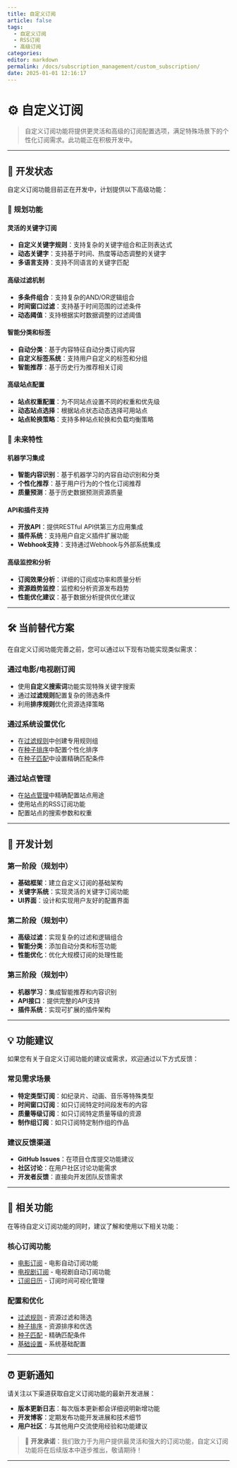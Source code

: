 ```yaml
---
title: 自定义订阅
article: false
tags: 
  - 自定义订阅
  - RSS订阅
  - 高级订阅
categories: 
editor: markdown
permalink: /docs/subscription_management/custom_subscription/
date: 2025-01-01 12:16:17
---
```


# ⚙️ 自定义订阅

> 自定义订阅功能将提供更灵活和高级的订阅配置选项，满足特殊场景下的个性化订阅需求。此功能正在积极开发中。

---

## 🚧 开发状态

自定义订阅功能目前正在开发中，计划提供以下高级功能：

### 🎯 规划功能

#### 灵活的关键字订阅
- **自定义关键字规则**：支持复杂的关键字组合和正则表达式
- **动态关键字**：支持基于时间、热度等动态调整的关键字
- **多语言支持**：支持不同语言的关键字匹配

#### 高级过滤机制
- **多条件组合**：支持复杂的AND/OR逻辑组合
- **时间窗口过滤**：支持基于时间范围的过滤条件
- **动态阈值**：支持根据实时数据调整的过滤阈值

#### 智能分类和标签
- **自动分类**：基于内容特征自动分类订阅内容
- **自定义标签系统**：支持用户自定义的标签和分组
- **智能推荐**：基于历史行为推荐相关订阅

#### 高级站点配置
- **站点权重配置**：为不同站点设置不同的权重和优先级
- **动态站点选择**：根据站点状态动态选择可用站点
- **站点轮换策略**：支持多种站点轮换和负载均衡策略

### 🔮 未来特性

#### 机器学习集成
- **智能内容识别**：基于机器学习的内容自动识别和分类
- **个性化推荐**：基于用户行为的个性化订阅推荐
- **质量预测**：基于历史数据预测资源质量

#### API和插件支持
- **开放API**：提供RESTful API供第三方应用集成
- **插件系统**：支持用户自定义插件扩展功能
- **Webhook支持**：支持通过Webhook与外部系统集成

#### 高级监控和分析
- **订阅效果分析**：详细的订阅成功率和质量分析
- **资源趋势监控**：监控和分析资源发布趋势
- **性能优化建议**：基于数据分析提供优化建议

---

## 🛠️ 当前替代方案

在自定义订阅功能完善之前，您可以通过以下现有功能实现类似需求：

### 通过电影/电视剧订阅
- 使用**自定义搜索词**功能实现特殊关键字搜索
- 通过**过滤规则**配置复杂的筛选条件
- 利用**排序规则**优化资源选择策略

### 通过系统设置优化
- 在[过滤规则](/docs/system_settings/filter_rules/)中创建专用规则组
- 在[种子排序](/docs/system_settings/torrent_sort/)中配置个性化排序
- 在[种子匹配](/docs/system_settings/torrent_match/)中设置精确匹配条件

### 通过站点管理
- 在[站点管理](/docs/sites/site/)中精确配置站点用途
- 使用站点的RSS订阅功能
- 配置站点的搜索参数和权重

---

## 📅 开发计划

### 第一阶段（规划中）
- **基础框架**：建立自定义订阅的基础架构
- **关键字系统**：实现灵活的关键字订阅功能
- **UI界面**：设计和实现用户友好的配置界面

### 第二阶段（规划中）
- **高级过滤**：实现复杂的过滤和逻辑组合
- **智能分类**：添加自动分类和标签功能
- **性能优化**：优化大规模订阅的处理性能

### 第三阶段（规划中）
- **机器学习**：集成智能推荐和内容识别
- **API接口**：提供完整的API支持
- **插件系统**：实现可扩展的插件架构

---

## 💡 功能建议

如果您有关于自定义订阅功能的建议或需求，欢迎通过以下方式反馈：

### 常见需求场景
- **特定类型订阅**：如纪录片、动画、音乐等特殊类型
- **时间窗口订阅**：如只订阅特定时间段发布的内容
- **质量等级订阅**：如只订阅特定质量等级的资源
- **制作组订阅**：如只订阅特定制作组的作品

### 建议反馈渠道
- **GitHub Issues**：在项目仓库提交功能建议
- **社区讨论**：在用户社区讨论功能需求
- **开发者反馈**：直接向开发团队反馈需求

---

## 🔗 相关功能

在等待自定义订阅功能的同时，建议了解和使用以下相关功能：

### 核心订阅功能
- [电影订阅](/docs/subscription_management/movie_subscription/) - 电影自动订阅功能
- [电视剧订阅](/docs/subscription_management/tv_subscription/) - 电视剧自动订阅功能
- [订阅日历](/docs/subscription_management/subscription_calendar/) - 订阅时间可视化管理

### 配置和优化
- [过滤规则](/docs/system_settings/filter_rules/) - 资源过滤和筛选
- [种子排序](/docs/system_settings/torrent_sort/) - 资源排序和优选
- [种子匹配](/docs/system_settings/torrent_match/) - 精确匹配条件
- [基础设置](/docs/system_settings/basic_settings/) - 系统基础配置

---

## ⏰ 更新通知

请关注以下渠道获取自定义订阅功能的最新开发进展：

- **版本更新日志**：每次版本更新都会详细说明新增功能
- **开发博客**：定期发布功能开发进展和技术细节
- **用户社区**：与其他用户交流使用经验和功能建议

> 📝 **开发承诺**：我们致力于为用户提供最灵活和强大的订阅功能，自定义订阅功能将在后续版本中逐步推出，敬请期待！

---
